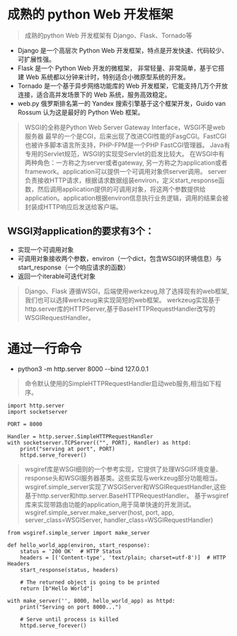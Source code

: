 # 成熟的 python Web 开发框架
> 成熟的python Web 开发框架有 Django、Flask、Tornado等 
- Django 是一个高层次 Python Web 开发框架，特点是开发快速、代码较少、可扩展性强。
- Flask 是一个 Python Web 开发的微框架， 非常轻量、非常简单，基于它搭建 Web 系统都以分钟来计时，特别适合小微原型系统的开发。
- Tornado 是一个基于异步网络功能库的 Web 开发框架，它能支持几万个开放连接，适合高并发场景下的 Web 系统，服务高效稳定。
- web.py 俄罗斯排名第一的 Yandex 搜索引擎基于这个框架开发，Guido van Rossum 认为这是最好的 Python Web 框架。

> WSGI的全称是Python Web Server Gateway Interface，WSGI不是web服务器
最早的一个是CGI，后来出现了改进CGI性能的FasgCGI。FastCGI也被许多脚本语言所支持，PHP-FPM是一个PHP FastCGI管理器。
Java有专用的Servlet规范，WSGI的实现受Servlet的启发比较大。
> 在WSGI中有两种角色：一方称之为server或者gateway, 另一方称之为application或者framework。application可以提供一个可调用对象供server调用。
server负责接收HTTP请求，根据请求数据组装environ，定义start_response函数，然后调用application提供的可调用对象，将这两个参数提供给application。application根据environ信息执行业务逻辑，调用的结果会被封装成HTTP响应后发送给客户端。
## WSGI对application的要求有3个：
   - 实现一个可调用对象
   - 可调用对象接收两个参数，environ（一个dict，包含WSGI的环境信息）与start_response（一个响应请求的函数）
   - 返回一个iterable可迭代对象

> Django、Flask 遵循WSGI，后端使用werkzeug,除了选择现有的web框架,我们也可以选择werkzeug来实现简短的web框架。
> werkzeug实现基于http.server库的HTTPServer,基于BaseHTTPRequestHandler改写的WSGIRequestHandler。

# 通过一行命令
* python3 -m http.server 8000 --bind 127.0.0.1 

> 命令默认使用的SimpleHTTPRequestHandler启动web服务,相当如下程序。

```
import http.server
import socketserver

PORT = 8000

Handler = http.server.SimpleHTTPRequestHandler
with socketserver.TCPServer(("", PORT), Handler) as httpd:
    print("serving at port", PORT)
    httpd.serve_forever()
```

> wsgiref库是WSGI细则的一个参考实现，它提供了处理WSGI环境变量、response头和WSGI服务器基类。这些实现与werkzeug部分功能相当。
> wsgiref.simple_server实现了WSGIServer和WSGIRequestHandler,这些基于http.server和http.server.BaseHTTPRequestHandler。
基于wsgiref库来实现带路由功能的application,用于简单快速的开发测试。
wsgiref.simple_server.make_server(host, port, app, server_class=WSGIServer, handler_class=WSGIRequestHandler)


```
from wsgiref.simple_server import make_server

def hello_world_app(environ, start_response):
    status = '200 OK'  # HTTP Status
    headers = [('Content-type', 'text/plain; charset=utf-8')]  # HTTP Headers
    start_response(status, headers)

    # The returned object is going to be printed
    return [b"Hello World"]

with make_server('', 8000, hello_world_app) as httpd:
    print("Serving on port 8000...")

    # Serve until process is killed
    httpd.serve_forever()
```




